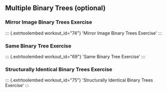 
## Multiple Binary Trees (optional)

### Mirror Image Binary Trees Exercise

::: {.extrtoolembed workout_id="74"}
'Mirror Image Binary Trees Exercise'
:::

### Same Binary Tree Exercise

::: {.extrtoolembed workout_id="69"}
'Same Binary Tree Exercise'
:::

### Structurally Identical Binary Trees Exercise

::: {.extrtoolembed workout_id="75"}
'Structurally Identical Binary Trees Exercise'
:::
